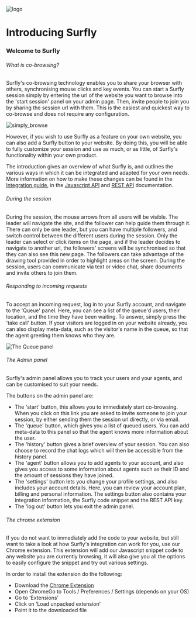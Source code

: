 ![logo](images/logosmall.png)

# Introducing Surfly

### Welcome to Surfly

###### What is co-browsing?

Surfly's co-browsing technology enables you to share your browser with others, synchronising mouse clicks and key events. You can start a Surfly session simply by entering the url of the website you want to browse into the 'start session' panel on your admin page. Then, invite people to join you by sharing the session url with them. This is the easiest and quickest way to co-browse and does not require any configuration. 

![simply_browse](images/simplybrowse.jpg)

However, if you wish to use Surfly as a feature on your own website, you can also add a Surfly button to your website. By doing this, you will be able to fully customize your session and use as much, or as little, of Surfly's functionality within your own product.

The introduction gives an overview of what Surfly is, and outlines the various ways in which it can be integrated and adapted for your own needs. More information on how to make these changes can be found in the [Integration guide](./the_surfly_tutorial.md), in the [Javascript API](./javascript_api.md) and [REST API](https://www.surfly.com/cobrowsing-api/) documentation.

###### During the session

During the session, the mouse arrows from all users will be visible. The leader will navigate the site, and the follower can help guide them through it. There can only be one leader, but you can have multiple followers, and switch control between the different users during the session. Only the leader can select or click items on the page, and if the leader decides to navigate to another url, the followers' screens will be synchronised so that they can also see this new page. The followers can take advantage of the drawing tool provided in order to highlight areas on the screen. During the session, users can communicate via text or video chat, share documents and invite others to join them.

###### Responding to incoming requests

To accept an incoming request, log in to your Surfly account, and navigate to the 'Queue' panel. Here, you can see a list of the queue'd users, their location, and the time they have been waiting. To answer, simply press the 'take call' button. If your visitors are logged in on your website already, you can also display meta-data, such as the visitor's name in the queue, so that the agent greeting them knows who they are.

![The Queue panel](https://raw.github.com/surfly/tutorial/master/screens/queue_panel.png)

###### The Admin panel

Surfly's admin panel allows you to track your users and your agents, and can be customised to suit your needs.

The buttons on the admin panel are:

 - The 'start' button, this allows you to immediately start co-browsing.  When you click on this link you are asked to invite someone to join your session, by either sending them the session url directly, or via email.
 - The 'queue' button, which gives you a list of queued users.  You can add meta-data to this panel so that the agent knows more information about the user.
 - The 'history' button gives a brief overview of your session. You can also choose to record the chat logs which will then be accessible from the history panel.
 - The 'agent' button allows you to add agents to your account, and also gives you access to some information about agents such as their ID and the amount of sessions they have joined.
 - The 'settings' button lets you change your profile settings, and also includes your account details. Here, you can review your account plan, billing and personal information. The settings button also contains your integration information, the Surfly code snippet and the REST API key. 
 - The 'log out' button lets you exit the admin panel.


<a name="chrome-extension"></a>
###### The chrome extension

If you do not want to immediately add the code to your website, but still want to take a look at how Surfly's integration can work for you, use our Chrome extension. This extension will add our Javascript snippet code to any website you are currently browsing, it will also give you all the options to easily configure the snippet and try out various settings. 

In order to install the extension do the following: 
 - Download the [Chrome Extension](https://www.surfly.com/wp-content/uploads/2015/08/chrome-extension.zip)
 - Open ChromeGo to Tools / Preferences / Settings (depends on your OS)
 - Go to ‘Extensions’
 - Click on ‘Load unpacked extension’
 - Point it to the downloaded file

